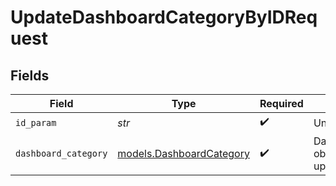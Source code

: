 # UpdateDashboardCategoryByIDRequest


## Fields

| Field                                                      | Type                                                       | Required                                                   | Description                                                |
| ---------------------------------------------------------- | ---------------------------------------------------------- | ---------------------------------------------------------- | ---------------------------------------------------------- |
| `id_param`                                                 | *str*                                                      | :heavy_check_mark:                                         | Unique ID to PATCH                                         |
| `dashboard_category`                                       | [models.DashboardCategory](../models/dashboardcategory.md) | :heavy_check_mark:                                         | DashboardCategory object to be updated                     |
